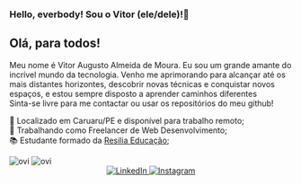 ### Hello, everbody! Sou o Vitor (ele/dele)!👋

## Olá, para todos! <br>
Meu nome é Vitor Augusto Almeida de Moura.
Eu sou um grande amante do incrível mundo da tecnologia.
Venho me aprimorando para alcançar até os mais distantes horizontes, descobrir novas técnicas e conquistar novos espaços, e estou sempre disposto a aprender caminhos diferentes<br>
Sinta-se livre para me contactar ou usar os repositórios do meu github!

📍 Localizado em Caruaru/PE e disponível para trabalho remoto; <br>
💼 Trabalhando como Freelancer de Web Desenvolvimento; <br>
📚 Estudante formado da <a href="https://www.resilia.com.br/">Resilia Educação</a>;




<img src="https://github-readme-stats.vercel.app/api/top-langs?username=VitorAam&show_icons=true&locale=en&layout=compact&theme=chartreuse-dark" alt="ovi" />
<img src="https://github-readme-stats.vercel.app/api?username=VitorAam&show_icons=true&theme=radical" alt="ovi")/>


<div align="center">
  <a href="https://www.linkedin.com/in/vitor-aam/">
    <img src="https://img.shields.io/badge/LinkedIn-%230077B5.svg?&style=flat-square&logo=linkedin&logoColor=white" alt="LinkedIn">
  </a>

  <a href="https://www.instagram.com/vitorluci1/">
    <img src="https://img.shields.io/badge/Instagram-%23E4405F.svg?&style=flat-square&logo=instagram&logoColor=white" alt="Instagram">
  </a>
</div>
